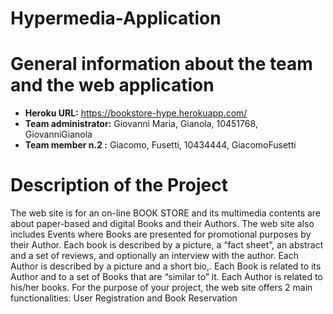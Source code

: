 # Hypermedia-Application
# General information about the team and the web application
-  **Heroku URL:** https://bookstore-hype.herokuapp.com/
- **Team administrator:** Giovanni Maria, Gianola, 10451768, GiovanniGianola
- **Team member n.2 :** Giacomo, Fusetti, 10434444, GiacomoFusetti

# Description of the Project
The web site is for an on-line BOOK STORE and its multimedia contents are about paper-based and digital Books and their Authors. The web site also includes Events where Books are presented for promotional purposes by their Author.
Each book is described by a picture, a “fact sheet”, an abstract and a set of reviews, and optionally an interview with the author. Each Author is described by a picture and a short bio,. Each Book is related to its Author and to a set of Books that are “similar to” it. Each Author is related to his/her books.
For the purpose of your project, the web site offers 2 main functionalities: User Registration and Book Reservation
